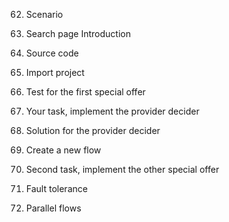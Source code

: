
62. Scenario


63. Search page Introduction


64. Source code


65. Import project


66. Test for the first special offer


67. Your task, implement the
provider decider


68. Solution for the provider
decider


69. Create a new flow


70. Second task, implement the
other special offer


71. Fault tolerance


72. Parallel flows